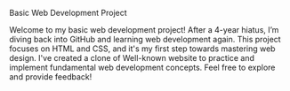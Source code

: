 Basic Web Development Project

Welcome to my basic web development project! After a 4-year hiatus, I’m diving back into GitHub and learning web development again. This project focuses on HTML and CSS, and it's my first step towards mastering web design. I've created a clone of Well-known website to practice and implement fundamental web development concepts. Feel free to explore and provide feedback!
